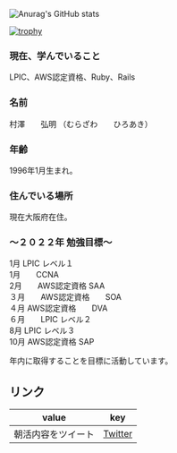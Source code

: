 
![Anurag's GitHub stats](https://github-readme-stats.vercel.app/api?username=murazawa&show_icons=true&theme=dark)  

[![trophy](https://github-profile-trophy.vercel.app/?username=murazawa&theme=onedark)](https://github.com/ryo-ma/github-profile-trophy)
### 現在、学んでいること
LPIC、AWS認定資格、Ruby、Rails


### 名前  
村澤　　弘明 （むらざわ　　ひろあき）
### 年齢  
1996年1月生まれ。  

### 住んでいる場所  
現在大阪府在住。

### 〜２０２２年 勉強目標〜

1月 LPIC レベル１  
1月　　CCNA  
2月　　AWS認定資格 SAA  
３月　　AWS認定資格　　SOA  
４月 AWS認定資格　　DVA  
６月　　LPIC レベル２  
8月 LPIC レベル３  
10月 AWS認定資格 SAP  

年内に取得することを目標に活動しています。

## リンク
| value  |  key  |
| ---- | ---- |
|  朝活内容をツイート  |[Twitter](https://twitter.com/arinko_blog)  |




<!--
**murazawa/murazawa** is a ✨ _special_ ✨ repository because its `README.md` (this file) appears on your GitHub profile.

Here are some ideas to get you started:

- 🔭 I’m currently working on ...
- 🌱 I’m currently learning ...
- 👯 I’m looking to collaborate on ...
- 🤔 I’m looking for help with ...
- 💬 Ask me about ...
- 📫 How to reach me: ...
- 😄 Pronouns: ...
- ⚡ Fun fact: ...
-->
